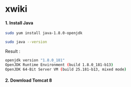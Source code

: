 # xwiki

#### 1. Install Java
```sh
sudo yum install java-1.8.0-openjdk
```
```sh
sudo java --version
```
Result : 
```sh
openjdk version "1.8.0_181"
OpenJDK Runtime Environment (build 1.8.0_181-b13)
OpenJDK 64-Bit Server VM (build 25.181-b13, mixed mode)
```


#### 2. Download Tomcat 8

